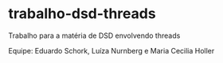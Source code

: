 # trabalho-dsd-threads
Trabalho para a matéria de DSD envolvendo threads

Equipe: Eduardo Schork, Luíza Nurnberg e Maria Cecilia Holler
